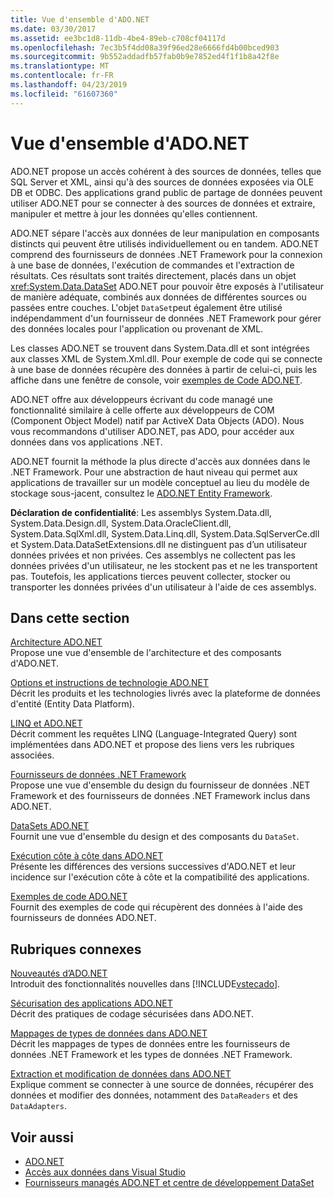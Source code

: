 ```yaml
---
title: Vue d'ensemble d'ADO.NET
ms.date: 03/30/2017
ms.assetid: ee3bc1d8-11db-4be4-89eb-c708cf04117d
ms.openlocfilehash: 7ec3b5f4dd08a39f96ed28e6666fd4b00bced903
ms.sourcegitcommit: 9b552addadfb57fab0b9e7852ed4f1f1b8a42f8e
ms.translationtype: MT
ms.contentlocale: fr-FR
ms.lasthandoff: 04/23/2019
ms.locfileid: "61607360"
---
```

# <a name="adonet-overview"></a>Vue d'ensemble d'ADO.NET
ADO.NET propose un accès cohérent à des sources de données, telles que SQL Server et XML, ainsi qu'à des sources de données exposées via OLE DB et ODBC. Des applications grand public de partage de données peuvent utiliser ADO.NET pour se connecter à des sources de données et extraire, manipuler et mettre à jour les données qu'elles contiennent.  
  
 ADO.NET sépare l'accès aux données de leur manipulation en composants distincts qui peuvent être utilisés individuellement ou en tandem. ADO.NET comprend des fournisseurs de données .NET Framework pour la connexion à une base de données, l'exécution de commandes et l'extraction de résultats. Ces résultats sont traités directement, placés dans un objet <xref:System.Data.DataSet> ADO.NET pour pouvoir être exposés à l'utilisateur de manière adéquate, combinés aux données de différentes sources ou passées entre couches. L'objet `DataSet`peut également être utilisé indépendamment d'un fournisseur de données .NET Framework pour gérer des données locales pour l'application ou provenant de XML.  
  
 Les classes ADO.NET se trouvent dans System.Data.dll et sont intégrées aux classes XML de System.Xml.dll. Pour exemple de code qui se connecte à une base de données récupère des données à partir de celui-ci, puis les affiche dans une fenêtre de console, voir [exemples de Code ADO.NET](../../../../docs/framework/data/adonet/ado-net-code-examples.md).  
  
 ADO.NET offre aux développeurs écrivant du code managé une fonctionnalité similaire à celle offerte aux développeurs de COM (Component Object Model) natif par ActiveX Data Objects (ADO). Nous vous recommandons d'utiliser ADO.NET, pas ADO, pour accéder aux données dans vos applications .NET.  
  
 ADO.NET fournit la méthode la plus directe d'accès aux données dans le .NET Framework. Pour une abstraction de haut niveau qui permet aux applications de travailler sur un modèle conceptuel au lieu du modèle de stockage sous-jacent, consultez le [ADO.NET Entity Framework](../../../../docs/framework/data/adonet/ef/index.md).  
  
 **Déclaration de confidentialité**: Les assemblys System.Data.dll, System.Data.Design.dll, System.Data.OracleClient.dll, System.Data.SqlXml.dll, System.Data.Linq.dll, System.Data.SqlServerCe.dll et System.Data.DataSetExtensions.dll ne distinguent pas d’un utilisateur données privées et non privées.  Ces assemblys ne collectent pas les données privées d'un utilisateur, ne les stockent pas et ne les transportent pas. Toutefois, les applications tierces peuvent collecter, stocker ou transporter les données privées d'un utilisateur à l'aide de ces assemblys.  
  
## <a name="in-this-section"></a>Dans cette section  
 [Architecture ADO.NET](../../../../docs/framework/data/adonet/ado-net-architecture.md)  
 Propose une vue d'ensemble de l'architecture et des composants d'ADO.NET.  
  
 [Options et instructions de technologie ADO.NET](../../../../docs/framework/data/adonet/ado-net-technology-options-and-guidelines.md)  
 Décrit les produits et les technologies livrés avec la plateforme de données d'entité (Entity Data Platform).  
  
 [LINQ et ADO.NET](../../../../docs/framework/data/adonet/linq-and-ado-net.md)  
 Décrit comment les requêtes LINQ (Language-Integrated Query) sont implémentées dans ADO.NET et propose des liens vers les rubriques associées.  
  
 [Fournisseurs de données .NET Framework](../../../../docs/framework/data/adonet/data-providers.md)  
 Propose une vue d'ensemble du design du fournisseur de données .NET Framework et des fournisseurs de données .NET Framework inclus dans ADO.NET.  
  
 [DataSets ADO.NET](../../../../docs/framework/data/adonet/ado-net-datasets.md)  
 Fournit une vue d'ensemble du design et des composants du `DataSet`.  
  
 [Exécution côte à côte dans ADO.NET](../../../../docs/framework/data/adonet/side-by-side-execution.md)  
 Présente les différences des versions successives d'ADO.NET et leur incidence sur l'exécution côte à côte et la compatibilité des applications.  
  
 [Exemples de code ADO.NET](../../../../docs/framework/data/adonet/ado-net-code-examples.md)  
 Fournit des exemples de code qui récupèrent des données à l'aide des fournisseurs de données ADO.NET.  
  
## <a name="related-sections"></a>Rubriques connexes  
 [Nouveautés d’ADO.NET](../../../../docs/framework/data/adonet/whats-new.md)  
 Introduit des fonctionnalités nouvelles dans [!INCLUDE[vstecado](../../../../includes/vstecado-md.md)].  
  
 [Sécurisation des applications ADO.NET](../../../../docs/framework/data/adonet/securing-ado-net-applications.md)  
 Décrit des pratiques de codage sécurisées dans ADO.NET.  
  
 [Mappages de types de données dans ADO.NET](../../../../docs/framework/data/adonet/data-type-mappings-in-ado-net.md)  
 Décrit les mappages de types de données entre les fournisseurs de données .NET Framework et les types de données .NET Framework.  
  
 [Extraction et modification de données dans ADO.NET](../../../../docs/framework/data/adonet/retrieving-and-modifying-data.md)  
 Explique comment se connecter à une source de données, récupérer des données et modifier des données, notamment des `DataReaders` et des `DataAdapters`.  
  
## <a name="see-also"></a>Voir aussi

- [ADO.NET](../../../../docs/framework/data/adonet/index.md)
- [Accès aux données dans Visual Studio](/visualstudio/data-tools/accessing-data-in-visual-studio)
- [Fournisseurs managés ADO.NET et centre de développement DataSet](https://go.microsoft.com/fwlink/?LinkId=217917)
